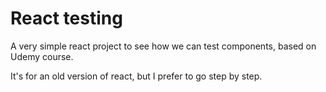 # React testing

A very simple react project to see how we can test components, based on Udemy course.

It's for an old version of react, but I prefer to go step by step.